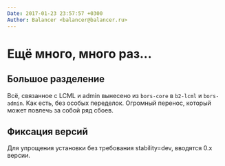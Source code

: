 ```yaml
---
Date: 2017-01-23 23:57:57 +0300
Author: Balancer <balancer@balancer.ru>
---
```


# Ещё много, много раз...

## Большое разделение

Всё, связанное с LCML и admin вынесено из `bors-core` в `b2-lcml` и
`bors-admin`. Как есть, без особых переделок. Огромный перенос, который
может повлечь за собой ряд сбоев.

## Фиксация версий

Для упрощения установки без требования stability=dev, вводятся 0.x
версии.
